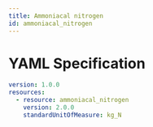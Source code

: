 ```yaml
---
title: Ammoniacal nitrogen
id: ammoniacal_nitrogen
---
```




# YAML Specification

```yaml
version: 1.0.0
resources:
  - resource: ammoniacal_nitrogen
    version: 2.0.0
    standardUnitOfMeasure: kg_N
```



